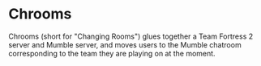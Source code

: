 Chrooms
=======

Chrooms (short for "Changing Rooms") glues together a Team Fortress 2 server and Mumble server, and moves users to the Mumble chatroom corresponding to the team they are playing on at the moment.
